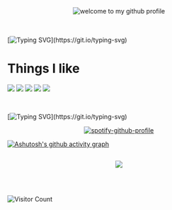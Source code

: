 <div align="center">
	<img src="https://github.com/sindresorhus/sindresorhus/blob/main/welcome-header.gif" alt="welcome to my github profile">
	<br>
	<br>
</div> 

<br>

[![Typing SVG](https://readme-typing-svg.herokuapp.com/?color=A491DF&size=35&center=true&vCenter=true&width=1000&lines=My+name+is+Anthony+Secon+Duarte;)](https://git.io/typing-svg)


# Things I like

<p >
	
  <img src="https://skillicons.dev/icons?i=java,spring&theme=dark" />
  <img src="https://skillicons.dev/icons?i=arch,linux&theme=dark" />
  <img src="https://skillicons.dev/icons?i=mysql,postgres,docker&theme=dark" />
  <img src="https://skillicons.dev/icons?i=git&theme=dark" />
  <img src="https://skillicons.dev/icons?i=js,html,css&theme=dark" />

</p>


<br>

[![Typing SVG](https://readme-typing-svg.herokuapp.com/?color=A491DF&size=25&center=true&vCenter=true&width=1000&lines=I+really+like+music;)](https://git.io/typing-svg)

<p align="center">
  <a href="https://github.com/kittinan/spotify-github-profile">
    <img src="https://spotify-github-profile.kittinanx.com/api/view?uid=6mpsxakhgh8v4cfs5pmysik1n&cover_image=true&theme=default&show_offline=false&background_color=121212&interchange=false" alt="spotify-github-profile">
  </a>
</p>


[![Ashutosh's github activity graph](https://github-readme-activity-graph.vercel.app/graph?username=SD-W1972&bg_color=00000&color=A491DF&line=3452B2&point=3761E8&area=true&hide_border=true)](https://github.com/ashutosh00710/github-readme-activity-graph)

##

<p align="center">
  <img src="https://github-profile-trophy.vercel.app/?username=SD-W1972&theme=onestar&row=2&no-bg=true&column=3&margin-w=15&margin-h=15" />
</p>


<br>
<br>


![Visitor Count](https://profile-counter.glitch.me/SD-W1972/count.svg)

